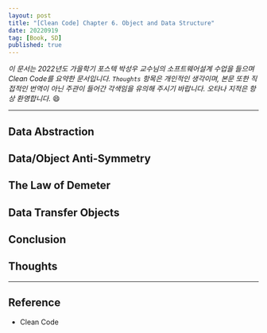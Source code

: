 ```yaml
---
layout: post
title: "[Clean Code] Chapter 6. Object and Data Structure"
date: 20220919
tag: [Book, SD]
published: true
---
```

*이 문서는 2022년도 가을학기 포스텍 박성우 교수님의 소프트웨어설계 수업을 들으며 Clean Code를 요약한 문서입니다. `Thoughts` 항목은 개인적인 생각이며, 본문 또한 직접적인 번역이 아닌 주관이 들어간 각색임을 유의해 주시기 바랍니다. 오타나 지적은 항상 환영합니다.* 😄

<hr>

## Data Abstraction

## Data/Object Anti-Symmetry

## The Law of Demeter

## Data Transfer Objects

## Conclusion

## Thoughts

<hr>

## Reference
- Clean Code
